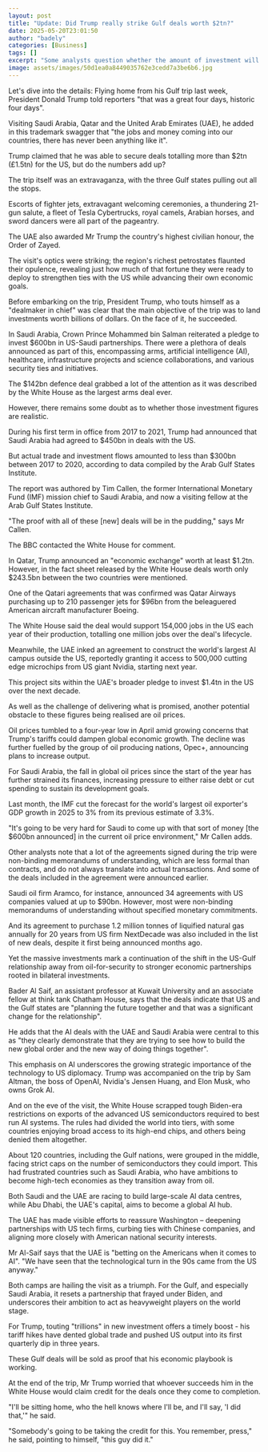 ```yaml
---
layout: post
title: "Update: Did Trump really strike Gulf deals worth $2tn?"
date: 2025-05-20T23:01:50
author: "badely"
categories: [Business]
tags: []
excerpt: "Some analysts question whether the amount of investment will ultimately be that high."
image: assets/images/50d1ea0a8449035762e3cedd7a3be6b6.jpg
---
```


Let's dive into the details: Flying home from his Gulf trip last week, President Donald Trump told reporters "that was a great four days, historic four days".

Visiting Saudi Arabia, Qatar and the United Arab Emirates (UAE), he added in this trademark swagger that "the jobs and money coming into our countries, there has never been anything like it".

Trump claimed that he was able to secure deals totalling more than $2tn (£1.5tn) for the US, but do the numbers add up?

The trip itself was an extravaganza, with the three Gulf states pulling out all the stops.

Escorts of fighter jets, extravagant welcoming ceremonies, a thundering 21-gun salute, a fleet of Tesla Cybertrucks, royal camels, Arabian horses, and sword dancers were all part of the pageantry.

The UAE also awarded Mr Trump the country's highest civilian honour, the Order of Zayed.

The visit's optics were striking; the region's richest petrostates flaunted their opulence, revealing just how much of that fortune they were ready to deploy to strengthen ties with the US while advancing their own economic goals.

Before embarking on the trip, President Trump, who touts himself as a "dealmaker in chief" was clear that the main objective of the trip was to land investments worth billions of dollars. On the face of it, he succeeded.

In Saudi Arabia, Crown Prince Mohammed bin Salman reiterated a pledge to invest $600bn in US-Saudi partnerships. There were a plethora of deals announced as part of this, encompassing arms, artificial intelligence (AI), healthcare, infrastructure projects and science collaborations, and various security ties and initiatives.

The $142bn defence deal grabbed a lot of the attention as it was described by the White House as the largest arms deal ever.

However, there remains some doubt as to whether those investment figures are realistic.

During his first term in office from 2017 to 2021, Trump had announced that Saudi Arabia had agreed to $450bn in deals with the US.

But actual trade and investment flows amounted to less than $300bn between 2017 to 2020, according to data compiled by the Arab Gulf States Institute.

The report was authored by Tim Callen, the former International Monetary Fund (IMF) mission chief to Saudi Arabia, and now a visiting fellow at the Arab Gulf States Institute.

"The proof with all of these [new] deals will be in the pudding," says Mr Callen.

The BBC contacted the White House for comment.

In Qatar, Trump announced an "economic exchange" worth at least $1.2tn. However, in the fact sheet released by the White House deals worth only $243.5bn between the two countries were mentioned.

One of the Qatari agreements that was confirmed was Qatar Airways purchasing up to 210 passenger jets for $96bn from the beleaguered American aircraft manufacturer Boeing.

The White House said the deal would support 154,000 jobs in the US each year of their production, totalling one million jobs over the deal's lifecycle.

Meanwhile, the UAE inked an agreement to construct the world's largest AI campus outside the US, reportedly granting it access to 500,000 cutting edge microchips from US giant Nvidia, starting next year.

This project sits within the UAE's broader pledge to invest $1.4tn in the US over the next decade.

As well as the challenge of delivering what is promised, another potential obstacle to these figures being realised are oil prices.

Oil prices tumbled to a four-year low in April amid growing concerns that Trump's tariffs could dampen global economic growth. The decline was further fuelled by the group of oil producing nations, Opec+, announcing plans to increase output.

For Saudi Arabia, the fall in global oil prices since the start of the year has further strained its finances, increasing pressure to either raise debt or cut spending to sustain its development goals.

Last month, the IMF cut the forecast for the world's largest oil exporter's GDP growth in 2025 to 3% from its previous estimate of 3.3%.

"It's going to be very hard for Saudi to come up with that sort of money [the $600bn announced] in the current oil price environment," Mr Callen adds.

Other analysts note that a lot of the agreements signed during the trip were non-binding memorandums of understanding, which are less formal than contracts, and do not always translate into actual transactions. And some of the deals included in the agreement were announced earlier.

Saudi oil firm Aramco, for instance, announced 34 agreements with US companies valued at up to $90bn. However, most were non-binding memorandums of understanding without specified monetary commitments.

And its agreement to purchase 1.2 million tonnes of liquified natural gas annually for 20 years from US firm NextDecade was also included in the list of new deals, despite it first being announced months ago.

Yet the massive investments mark a continuation of the shift in the US-Gulf relationship away from oil-for-security to stronger economic partnerships rooted in bilateral investments.

Bader Al Saif, an assistant professor at Kuwait University and an associate fellow at think tank Chatham House, says that the deals indicate that US and the Gulf states are "planning the future together and that was a significant change for the relationship".

He adds that the AI deals with the UAE and Saudi Arabia were central to this as "they clearly demonstrate that they are trying to see how to build the new global order and the new way of doing things together".

This emphasis on AI underscores the growing strategic importance of the technology to US diplomacy. Trump was accompanied on the trip by Sam Altman, the boss of OpenAI, Nvidia's Jensen Huang, and Elon Musk, who owns Grok AI.

And on the eve of the visit, the White House scrapped tough Biden-era restrictions on exports of the advanced US semiconductors required to best run AI systems. The rules had divided the world into tiers, with some countries enjoying broad access to its high-end chips, and others being denied them altogether.

About 120 countries, including the Gulf nations, were grouped in the middle, facing strict caps on the number of semiconductors they could import. This had frustrated countries such as Saudi Arabia, who have ambitions to become high-tech economies as they transition away from oil.

Both Saudi and the UAE are racing to build large-scale AI data centres, while Abu Dhabi, the UAE's capital, aims to become a global AI hub.

The UAE has made visible efforts to reassure Washington – deepening partnerships with US tech firms, curbing ties with Chinese companies, and aligning more closely with American national security interests.

Mr Al-Saif says that the UAE is "betting on the Americans when it comes to AI". "We have seen that the technological turn in the 90s came from the US anyway."

Both camps are hailing the visit as a triumph. For the Gulf, and especially Saudi Arabia, it resets a partnership that frayed under Biden, and underscores their ambition to act as heavyweight players on the world stage.

For Trump, touting "trillions" in new investment offers a timely boost - his tariff hikes have dented global trade and pushed US output into its first quarterly dip in three years.

These Gulf deals will be sold as proof that his economic playbook is working.

At the end of the trip, Mr Trump worried that whoever succeeds him in the White House would claim credit for the deals once they come to completion.

"I'll be sitting home, who the hell knows where I'll be, and I'll say, 'I did that,'" he said.

"Somebody's going to be taking the credit for this. You remember, press," he said, pointing to himself, "this guy did it."

